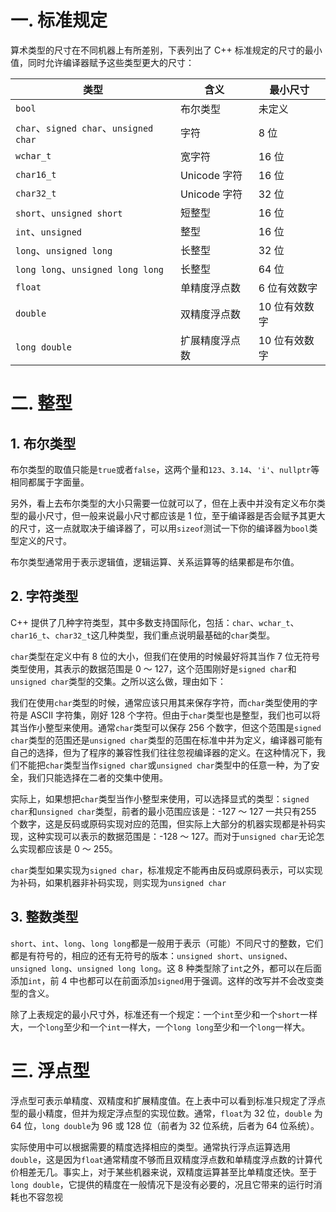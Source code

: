 # 一. 标准规定

算术类型的尺寸在不同机器上有所差别，下表列出了 C++ 标准规定的尺寸的最小值，同时允许编译器赋予这些类型更大的尺寸：

| 类型                                   | 含义           | 最小尺寸      |
| -------------------------------------- | -------------- | ------------- |
| `bool`                                 | 布尔类型       | 未定义        |
| `char`、`signed char`、`unsigned char` | 字符           | 8 位          |
| `wchar_t`                              | 宽字符         | 16 位         |
| `char16_t`                             | Unicode 字符   | 16 位         |
| `char32_t`                             | Unicode 字符   | 32 位         |
| `short`、`unsigned short`              | 短整型         | 16 位         |
| `int`、`unsigned`                      | 整型           | 16 位         |
| `long`、`unsigned long`                | 长整型         | 32 位         |
| `long long`、`unsigned long long`      | 长整型         | 64 位         |
| `float`                                | 单精度浮点数   | 6 位有效数字  |
| `double`                               | 双精度浮点数   | 10 位有效数字 |
| `long double`                          | 扩展精度浮点数 | 10 位有效数字 |



# 二. 整型

## 1. 布尔类型

布尔类型的取值只能是`true`或者`false`，这两个量和`123`、`3.14`、`'i'`、`nullptr`等相同都属于字面量。

另外，看上去布尔类型的大小只需要一位就可以了，但在上表中并没有定义布尔类型的最小尺寸，但一般来说最小尺寸都应该是 1 位，至于编译器是否会赋予其更大的尺寸，这一点就取决于编译器了，可以用`sizeof`测试一下你的编译器为`bool`类型定义的尺寸。

布尔类型通常用于表示逻辑值，逻辑运算、关系运算等的结果都是布尔值。



## 2. 字符类型

C++ 提供了几种字符类型，其中多数支持国际化，包括：`char`、`wchar_t`、`char16_t`、`char32_t`这几种类型，我们重点说明最基础的`char`类型。

`char`类型在定义中有 8 位的大小，但我们在使用的时候最好将其当作 7 位无符号类型使用，其表示的数据范围是 0 ～ 127，这个范围刚好是`signed char`和`unsigned char`类型的交集。之所以这么做，理由如下：

我们在使用`char`类型的时候，通常应该只用其来保存字符，而`char`类型使用的字符是 ASCII 字符集，刚好 128 个字符。但由于`char`类型也是整型，我们也可以将其当作小整型来使用。通常`char`类型可以保存 256 个数字，但这个范围是`signed char`类型的范围还是`unsigned char`类型的范围在标准中并为定义，编译器可能有自己的选择，但为了程序的兼容性我们往往忽视编译器的定义。在这种情况下，我们不能把`char`类型当作`signed char`或`unsigned char`类型中的任意一种，为了安全，我们只能选择在二者的交集中使用。

实际上，如果想把`char`类型当作小整型来使用，可以选择显式的类型：`signed char`和`unsigned char`类型，前者的最小范围应该是：-127 ～ 127 一共只有255 个数字，这是反码或原码实现对应的范围，但实际上大部分的机器实现都是补码实现，这种实现可以表示的数据范围是：-128 ～ 127。而对于`unsigned char`无论怎么实现都应该是 0 ～ 255。

`char`类型如果实现为`signed char`，标准规定不能再由反码或原码表示，可以实现为补码，如果机器非补码实现，则实现为`unsigned char`



## 3. 整数类型

`short`、`int`、`long`、`long long`都是一般用于表示（可能）不同尺寸的整数，它们都是有符号的，相应的还有无符号的版本：`unsigned short`、`unsigned`、`unsigned long`、`unsigned long long`。这 8 种类型除了`int`之外，都可以在后面添加`int`，前 4 中也都可以在前面添加`signed`用于强调。这样的改写并不会改变类型的含义。

除了上表规定的最小尺寸外，标准还有一个规定：一个`int`至少和一个`short`一样大，一个`long`至少和一个`int`一样大，一个`long long`至少和一个`long`一样大。



# 三. 浮点型

浮点型可表示单精度、双精度和扩展精度值。在上表中可以看到标准只规定了浮点型的最小精度，但并为规定浮点型的实现位数。通常，`float`为 32 位，`double` 为 64 位，`long double`为 96 或 128 位（前者为 32 位系统，后者为 64 位系统）。

实际使用中可以根据需要的精度选择相应的类型。通常执行浮点运算选用`double`，这是因为`float`通常精度不够而且双精度浮点数和单精度浮点数的计算代价相差无几。事实上，对于某些机器来说，双精度运算甚至比单精度还快。至于`long double`，它提供的精度在一般情况下是没有必要的，况且它带来的运行时消耗也不容忽视
